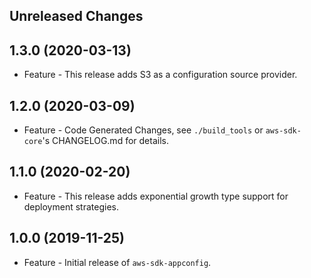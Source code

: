 Unreleased Changes
------------------

1.3.0 (2020-03-13)
------------------

* Feature - This release adds S3 as a configuration source provider.

1.2.0 (2020-03-09)
------------------

* Feature - Code Generated Changes, see `./build_tools` or `aws-sdk-core`'s CHANGELOG.md for details.

1.1.0 (2020-02-20)
------------------

* Feature - This release adds exponential growth type support for deployment strategies.

1.0.0 (2019-11-25)
------------------

* Feature - Initial release of `aws-sdk-appconfig`.


